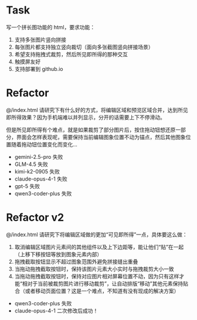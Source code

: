 # Task

写一个拼长图功能的 html，要求功能：

1. 支持多张图片竖向拼接
2. 每张图片都支持独立竖向裁切（面向多张截图竖向拼接场景）
3. 希望支持拖拽式裁剪，然后所见即所得的那种交互
4. 触摸屏友好
4. 支持部署到 github.io

# Refactor

@/index.html 请研究下有什么好的方式，将编辑区域和预览区域合并，达到所见即所得效果？因为手机端难以并列显示，分开的话需要上下不停滑动。

但是所见即所得有个难点，就是如果裁剪了部分图片后，按住拖动钮想还原一部分，界面会怎样表现呢，需要保持当前编辑图象位置不动为锚点，然后其他图象位置随着拖动钮位置变化而变化...

- gemini-2.5-pro 失败
- GLM-4.5 失败
- kimi-k2-0905 失败
- claude-opus-4-1 失败
- gpt-5 失败
- qwen3-coder-plus 失败

# Refactor v2

@/index.html 请研究下将编辑区域做的更加“可见即所得”一点，具体要这么做：
1. 取消编辑区域图片元素间的其他组件以及上下边距等，能让他们“贴”在一起（上移下移按钮等放到图象元素内部）
2. 拖拽截取按钮显示不超过图象范围外避免拼接缝出重叠
3. 当拖动拖拽截取按钮时，保持该图片元素大小实时与拖拽裁剪大小一致
4. 当拖动拖拽截取按钮时，保持对应图片相对屏幕位置不动，因为只有这样才能“相对于当前被裁剪图片进行移动裁剪”，让自动排版“移动”其他元素保持贴合（或者移动页面位置？这是一个难点，不知道有没有现成的解决方案）

- qwen3-coder-plus 失败
- claude-opus-4-1 二次修改后成功！
